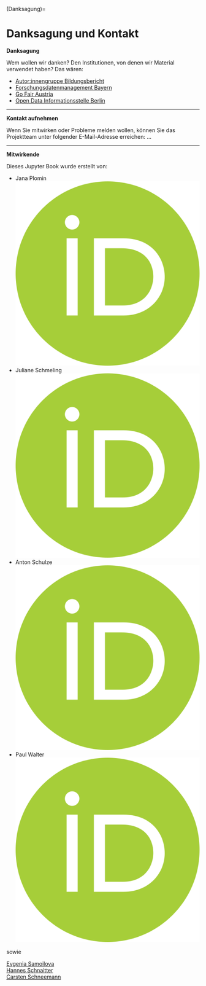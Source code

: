 (Danksagung)=
# Danksagung und Kontakt

**Danksagung**

Wem wollen wir danken? Den Institutionen, von denen wir Material verwendet haben?
Das wären:

- <a href="https://www.bildungsbericht.de/de/autor-innengruppe-bildungsbericht/autorengruppe" target="_blank">Autor:innengruppe Bildungsbericht</a>  
- <a href="https://www.fdm-bayern.org/" target="_blank">Forschungsdatenmanagement Bayern</a>  
- <a href="https://fair-office.at/" target="_blank">Go Fair Austria</a>  
- <a href="https://odis-berlin.de/" target="_blank">Open Data Informationsstelle Berlin</a>  

---

**Kontakt aufnehmen**

Wenn Sie mitwirken oder Probleme melden wollen, können Sie das Projektteam unter folgender E-Mail-Adresse erreichen: ...

---

**Mitwirkende**

Dieses Jupyter Book wurde erstellt von:

- Jana Plomin <a href="https://orcid.org/0000-0003-0127-7493" target="_blank">![](_images/orcid.svg.png)</a>   
- Juliane Schmeling <a href="https://orcid.org/0009-0005-9814-1139" target="_blank">![](_images/orcid.svg.png)</a>  
- Anton Schulze <a href="https://orcid.org/0009-0003-5670-8577" target="_blank">![](_images/orcid.svg.png)</a>  
- Paul Walter <a href="https://orcid.org/0000-0002-9236-3268" target="_blank">![](_images/orcid.svg.png)</a>  

sowie 

[Evgenia Samoilova](https://orcid.org/0000-0003-3858-901X)  
[Hannes Schnaitter](https://orcid.org/0000-0002-1602-6032)  
[Carsten Schneemann](https://orcid.org/0000-0002-2683-5853)  
